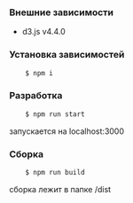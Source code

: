 ### Внешние зависимости
* d3.js v4.4.0

### Установка зависимостей

```sh
	$ npm i
```

### Разработка

```sh
	$ npm run start
```

запускается на localhost:3000

### Сборка

```sh
	$ npm run build
```

сборка лежит в папке /dist